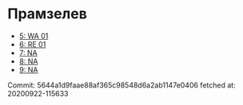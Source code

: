 # Прамзелев
- [5: WA 01](5.md)
- [6: RE 01](6.md)
- [7: NA](7.md)
- [8: NA](8.md)
- [9: NA](9.md)

Commit: 5644a1d9faae88af365c98548d6a2ab1147e0406
 fetched at: 20200922-115633
